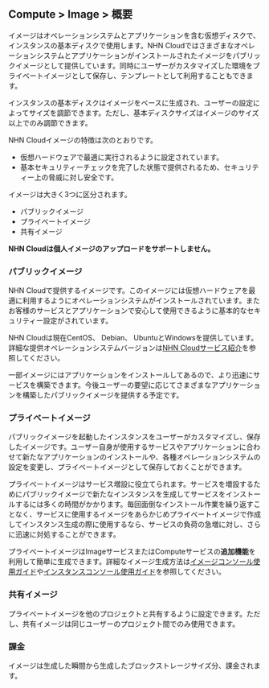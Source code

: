 ## Compute > Image > 概要

イメージはオペレーションシステムとアプリケーションを含む仮想ディスクで、インスタンスの基本ディスクで使用します。NHN Cloudではさまざまなオペレーションシステムとアプリケーションがインストールされたイメージをパブリックイメージとして提供しています。同時にユーザーがカスタマイズした環境をプライベートイメージとして保存し、テンプレートとして利用することもできます。

インスタンスの基本ディスクはイメージをベースに生成され、ユーザーの設定によってサイズを調節できます。ただし、基本ディスクサイズはイメージのサイズ以上でのみ調節できます。

NHN Cloudイメージの特徴は次のとおりです。

- 仮想ハードウェアで最適に実行されるように設定されています。
- 基本セキュリティーチェックを完了した状態で提供されるため、セキュリティー上の脅威に対し安全です。

イメージは大きく3つに区分されます。

* パブリックイメージ
* プライベートイメージ
* 共有イメージ

**NHN Cloudは個人イメージのアップロードをサポートしません。**

### パブリックイメージ

NHN Cloudで提供するイメージです。このイメージには仮想ハードウェアを最適に利用するようにオペレーションシステムがインストールされています。またお客様のサービスとアプリケーションで安心して使用できるように基本的なセキュリティー設定がされています。

NHN Cloudは現在CentOS、 Debian、 UbuntuとWindowsを提供しています。詳細な提供オペレーションシステムバージョンは[NHN Cloudサービス紹介](https://toast.com/service/compute/instance)を参照してください。

一部イメージにはアプリケーションをインストールしてあるので、より迅速にサービスを構築できます。今後ユーザーの要望に応じてさまざまなアプリケーションを構築したパブリックイメージを提供する予定です。

### プライベートイメージ

パブリックイメージを起動したインスタンスをユーザーがカスタマイズし、保存したイメージです。ユーザー自身が使用するサービスやアプリケーションに合わせて新たなアプリケーションのインストールや、各種オペレーションシステムの設定を変更し、プライベートイメージとして保存しておくことができます。

プライベートイメージはサービス増設に役立てられます。サービスを増設するためにパブリックイメージで新たなインスタンスを生成してサービスをインストールするには多くの時間がかかります。毎回面倒なインストール作業を繰り返すことなく、サービスに使用するイメージをあらかじめプライベートイメージで作成してインスタンス生成の際に使用するなら、サービスの負荷の急増に対し、さらに迅速に対処することができます。

プライベートイメージはImageサービスまたはComputeサービスの**追加機能**を利用して簡単に生成できます。詳細なイメージ生成方法は[イメージコンソール使用ガイド](/Compute/Image/ja/console-guide/)や[インスタンスコンソール使用ガイド](/Compute/Instance/ja/console-guide/)を参照してください。

### 共有イメージ

プライベートイメージを他のプロジェクトと共有するように設定できます。ただし、共有イメージは同じユーザーのプロジェクト間でのみ使用できます。

### 課金

イメージは生成した瞬間から生成したブロックストレージサイズ分、課金されます。
